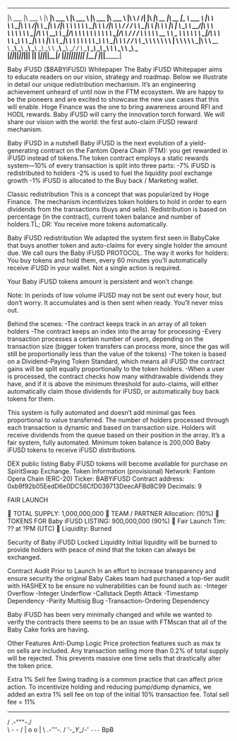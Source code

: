  ________  _______   ________  _______   ________           ________  _______   ___      ___      ________  ________  ________  _________  _______   ___          
|\   ___ \|\  ___ \ |\   ____\|\  ___ \ |\   ___  \        |\   ___ \|\  ___ \ |\  \    /  /|    |\   ____\|\   __  \|\   __  \|\___   ___\\  ___ \ |\  \         
\ \  \_|\ \ \   __/|\ \  \___|\ \   __/|\ \  \\ \  \       \ \  \_|\ \ \   __/|\ \  \  /  / /    \ \  \___|\ \  \|\  \ \  \|\  \|___ \  \_\ \   __/|\ \  \        
 \ \  \ \\ \ \  \_|/_\ \  \  __\ \  \_|/_\ \  \\ \  \       \ \  \ \\ \ \  \_|/_\ \  \/  / /      \ \  \    \ \   __  \ \   _  _\   \ \  \ \ \  \_|/_\ \  \       
  \ \  \_\\ \ \  \_|\ \ \  \|\  \ \  \_|\ \ \  \\ \  \       \ \  \_\\ \ \  \_|\ \ \    / /        \ \  \____\ \  \ \  \ \  \\  \|   \ \  \ \ \  \_|\ \ \  \____  
   \ \_______\ \_______\ \_______\ \_______\ \__\\ \__\       \ \_______\ \_______\ \__/ /          \ \_______\ \__\ \__\ \__\\ _\    \ \__\ \ \_______\ \_______\
    \|_______|\|_______|\|_______|\|_______|\|__| \|__|        \|_______|\|_______|\|__|/            \|_______|\|__|\|__|\|__|\|__|    \|__|  \|_______|\|_______|
                                                                                                                                                                  
                                                                                                                                                                  
                                                                                                                                                                  
Baby iFUSD ($BABYiFUSD)
Whitepaper
The Baby iFUSD Whitepaper aims to educate readers on our vision, strategy and roadmap. Below we illustrate in detail our unique redistribution mechanism. It’s an engineering achievement unheard of until now in the FTM ecosystem. We are happy to be the pioneers and are excited to showcase the new use cases that this will enable. Hoge Finance was the one to bring awareness around RFI and HODL rewards. Baby iFUSD will carry the innovation torch forward. We will share our vision with the world: the first auto-claim iFUSD reward mechanism.

Baby iFUSD in a nutshell
Baby iFUSD is the next evolution of a yield-generating contract on the Fantom Opera Chain (FTM): you get rewarded in iFUSD instead of tokens.The token contract employs a static rewards system—10% of every transaction is split into three parts:
-7% iFUSD is redistributed to holders
-2% is used to fuel the liquidity pool exchange growth
-1% iFUSD is allocated to the Buy back / Marketing wallet.

Classic redistribution
This is a concept that was popularized by Hoge Finance. The mechanism incentivizes token holders to hold in order to earn dividends from the transactions (buys and sells).
Redistribution is based on percentage (in the contract), current token balance and number of holders.TL; DR: You receive more tokens automatically.

Baby iFUSD redistribution
We adapted the system first seen in BabyCake that buys another token and auto-claims for every single holder the amount due. We call ours the Baby iFUSD PROTOCOL.
The way it works for holders: You buy tokens and hold them, every 60 minutes you’ll automatically receive iFUSD in your wallet. Not a single action is required.

Your Baby iFUSD tokens amount is persistent and won’t change.

Note: In periods of low volume iFUSD may not be sent out every hour, but don’t worry. It accumulates and is then sent when ready. You’ll never miss out.

Behind the scenes:
-The contract keeps track in an array of all token holders
-The contract keeps an index into the array for processing
-Every transaction processes a certain number of users, depending on the transaction size (bigger token transfers can process more, since the gas will still be proportionally less than the value of the tokens)
-The token is based on a Dividend-Paying Token Standard, which means all iFUSD the contract gains will be split equally proportionally to the token holders.
-When a user is processed, the contract checks how many withdrawable dividends they have, and if it is above the minimum threshold for auto-claims, will either automatically claim those dividends for iFUSD, or automatically buy back tokens for them.

This system is fully automated and doesn’t add minimal gas fees proportional to value transferred. The number of holders processed through each transaction is dynamic and based on transaction size. Holders will receive dividends from the queue based on their position in the array. It’s a fair system, fully automated. Minimum token balance is 200,000 Baby iFUSD tokens to receive iFUSD distributions.

DEX public listing
Baby iFUSD tokens will become available for purchase on SpiritSwap Exchange.
Token Information (provisional)
Network: Fantom Opera Chain (ERC-20) Ticker: BABYiFUSD
Contract address: 0xb9f92b05EedD6e0DC56CfD039713DeecAFBd8C99 Decimals: 9

FAIR LAUNCH

🔆 TOTAL SUPPLY: 1,000,000,000
🔆 TEAM / PARTNER Allocation: (10%)
🔆 TOKENS FOR Baby iFUSD LISTING: 900,000,000 (90%)
🔅 Fair Launch Tim: ?? at ?PM (UTC)
🔅 Liquidity: Burned


Security of Baby iFUSD
Locked Liquidity
Initial liquidity will be burned to provide holders with peace of mind that the token can always be exchanged. 

Contract Audit Prior to Launch
In an effort to increase transparency and ensure security the original Baby Cakes team had purchased a top-tier audit with HASHEX to be ensure no vulnerabilities can be found such as:
-Integer Overflow
-Integer Underflow
-Callstack Depth Attack
-Timestamp Dependency
-Parity Multisig Bug
-Transaction-Ordering Dependency

Baby iFUSD has been very minimally changed and while we wanted to verify the contracts there seems to be an issue with FTMscan that all of the Baby Cake forks are having.

Other Features
Anti-Dump Logic
Price protection features such as max tx on sells are included. Any transaction selling more than 0.2% of total supply will be rejected. This prevents massive one time sells that drastically alter the token price.

Extra 1% Sell fee
Swing trading is a common practice that can affect price action. To incentivize holding and reducing pump/dump dynamics, we added an extra 1% sell fee on top of the initial 10% transaction fee. Total sell fee = 11%
 __         __
/  \.-"""-./  \
\    -   -    /
 |   o   o   |
 \  .-'''-.  /
  '-\__Y__/-'
     `---` BpB
